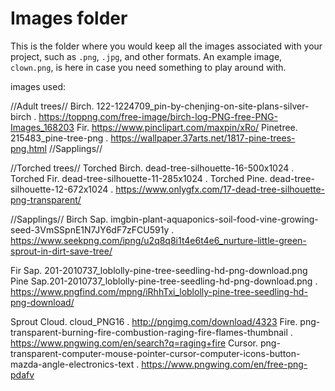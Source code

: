 # Images folder

This is the folder where you would keep all the images associated with your project, such as `.png`, `.jpg`, and other formats. An example image, `clown.png`, is here in case you need something to play around with.

images used:

//Adult trees//
Birch. 122-1224709_pin-by-chenjing-on-site-plans-silver-birch . https://toppng.com/free-image/birch-log-PNG-free-PNG-Images_168203
Fir. https://www.pinclipart.com/maxpin/xRo/
Pinetree. 215483_pine-tree-png . https://wallpaper.37arts.net/1817-pine-trees-png.html
//Sapplings//

//Torched trees//
Torched Birch. dead-tree-silhouette-16-500x1024 .
Torched Fir. dead-tree-silhouette-11-285x1024 .
Torched Pine. dead-tree-silhouette-12-672x1024 . https://www.onlygfx.com/17-dead-tree-silhouette-png-transparent/

//Sapplings//
Birch Sap. imgbin-plant-aquaponics-soil-food-vine-growing-seed-3VmSSpnE1N7JY6dF7zFCU591y . https://www.seekpng.com/ipng/u2q8q8i1t4e6t4e6_nurture-little-green-sprout-in-dirt-save-tree/

Fir Sap. 201-2010737_loblolly-pine-tree-seedling-hd-png-download.png
Pine Sap.201-2010737_loblolly-pine-tree-seedling-hd-png-download.png . https://www.pngfind.com/mpng/iRhhTxi_loblolly-pine-tree-seedling-hd-png-download/


Sprout
Cloud. cloud_PNG16 . http://pngimg.com/download/4323
Fire. png-transparent-burning-fire-combustion-raging-fire-flames-thumbnail . https://www.pngwing.com/en/search?q=raging+fire
Cursor. png-transparent-computer-mouse-pointer-cursor-computer-icons-button-mazda-angle-electronics-text . https://www.pngwing.com/en/free-png-pdafv
